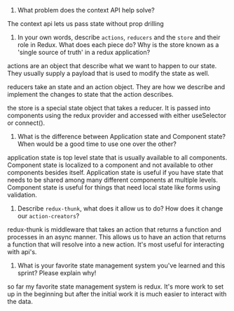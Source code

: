 1. What problem does the context API help solve?

The context api lets us pass state without prop drilling

1. In your own words, describe `actions`, `reducers` and the `store` and their role in Redux. What does each piece do? Why is the store known as a 'single source of truth' in a redux application?

actions are an object that describe what we want to happen to our state. They
usually supply a payload that is used to modify the state as well.

reducers take an state and an action object. They are how we describe and
implement the changes to state that the action describes.

the store is a special state object that takes a reducer. It is passed into
components using the redux provider and accessed with either useSelector or connect().

1. What is the difference between Application state and Component state? When would be a good time to use one over the other?

application state is top level state that is usually available to all
components. Component state is localized to a component and not available to
other components besides itself. Application state is useful if you have state
that needs to be shared among many different components at multiple levels.
Component state is useful for things that need local state like forms using validation.

1. Describe `redux-thunk`, what does it allow us to do? How does it change our `action-creators`?

redux-thunk is middleware that takes an action that returns a function and
processes in an async manner. This allows us to have an action that returns a
function that will resolve into a new action. It's most useful for interacting
with api's.

1. What is your favorite state management system you've learned and this sprint? Please explain why!

so far my favorite state management system is redux. It's more work to set up in
the beginning but after the initial work it is much easier to interact with the
data.
